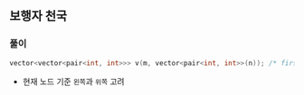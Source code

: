 ## 보행자 천국

### 풀이
```c++
vector<vector<pair<int, int>>> v(m, vector<pair<int, int>>(n)); /* first: -, second: | */
```
- 현재 노드 기준 `왼쪽`과 `위쪽` 고려